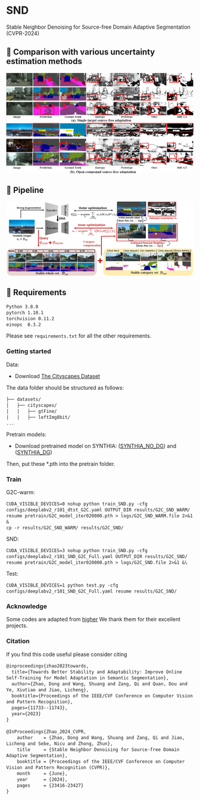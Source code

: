 # SND
Stable Neighbor Denoising for Source-free Domain Adaptive Segmentation (CVPR-2024)

## :speech_balloon: Comparison with various uncertainty estimation methods
![](./images/show.jpg)

## :speech_balloon: Pipeline
![](./images/pipeline.jpg)

## :speech_balloon: Requirements

```
Python 3.8.0
pytorch 1.10.1
torchvision 0.11.2
einops  0.3.2
```
Please see `requirements.txt` for all the other requirements.

### Getting started
Data:
- Download [The Cityscapes Dataset]( https://www.cityscapes-dataset.com/ )

The data folder should be structured as follows:
```
├── datasets/
│   ├── cityscapes/     
|   |   ├── gtFine/
|   |   ├── leftImg8bit/		
...
```
Pretrain models:
- Download pretrained model on SYNTHIA: ([SYNTHIA_NO_DG](https://drive.google.com/file/d/1380-cAcVxIgyhKWHtf5IGkGbdQGZ7Gzb/view?usp=drive_link)) and ([SYNTHIA_DG](https://drive.google.com/file/d/1_EhjzkcVClC_cjnar6r_tnpU3ZMB8nXG/view?usp=drive_link)) 

Then, put these *.pth into the pretrain folder.

### Train
G2C-warm:
```
CUDA_VISIBLE_DEVICES=0 nohup python train_SND.py -cfg configs/deeplabv2_r101_dtst_G2C.yaml OUTPUT_DIR results/G2C_SND_WARM/ resume pretrain/G2C_model_iter020000.pth > logs/G2C_SND_WARM.file 2>&1 &
cp -r results/G2C_SND_WARM/ results/G2C_SND/
```
SND:
```
CUDA_VISIBLE_DEVICES=3 nohup python train_SND.py -cfg configs/deeplabv2_r101_SND_G2C_Full.yaml OUTPUT_DIR results/G2C_SND/ resume pretrain/G2C_model_iter020000.pth > logs/G2C_SND.file 2>&1 &\
```

Test:
```
CUDA_VISIBLE_DEVICES=1 python test.py -cfg configs/deeplabv2_r101_SND_G2C_Full.yaml resume results/G2C_SND/
```



### Acknowledge
Some codes are adapted from  [higher](https://github.com/facebookresearch/higher)
We thank them for their excellent projects.


### Citation
If you find this code useful please consider citing
```
@inproceedings{zhao2023towards,
  title={Towards Better Stability and Adaptability: Improve Online Self-Training for Model Adaptation in Semantic Segmentation},
  author={Zhao, Dong and Wang, Shuang and Zang, Qi and Quan, Dou and Ye, Xiutiao and Jiao, Licheng},
  booktitle={Proceedings of the IEEE/CVF Conference on Computer Vision and Pattern Recognition},
  pages={11733--11743},
  year={2023}
}

@InProceedings{Zhao_2024_CVPR,
    author    = {Zhao, Dong and Wang, Shuang and Zang, Qi and Jiao, Licheng and Sebe, Nicu and Zhong, Zhun},
    title     = {Stable Neighbor Denoising for Source-free Domain Adaptive Segmentation},
    booktitle = {Proceedings of the IEEE/CVF Conference on Computer Vision and Pattern Recognition (CVPR)},
    month     = {June},
    year      = {2024},
    pages     = {23416-23427}
}

```

